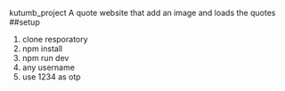 

kutumb_project
A quote website that add an image and loads the quotes 
##setup
1) clone resporatory
2) npm install
3) npm run dev
4) any username
5) use 1234 as otp

